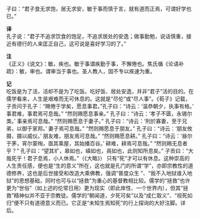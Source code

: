 子曰：“君子食无求饱，居无求安，敏于事而慎于言，就有道而正焉，可谓好学也已。”  

**译**  
孔子说：“君子不追求饮食的饱足，不追求居处的安逸；做事勤勉，说话慎重，接近有德行的人来匡正自己，这可说是喜好学习的了。”

**注**  
《正义》《说文》：敏，疾也。敏于事谓疾勤于事，不懈倦也。焦氏循《论语补疏》：敏，审也。谓审当于事也。圣人教人，固不专以疾速为重。  

**记**  
吃饭是为了活，活却不是为了吃饭。吃好饭、居处安逸，并非“君子”活的目的。在儒学看来，人生是艰难而无可休息的。这就是“尽伦”或“尽人事”。《荀子》记载，子贡问于孔子：“赐倦于学矣，愿息事君。”孔子曰：“诗云：‘温恭朝夕，执事有格。’ 事君难，事君焉可息哉。” “然则赐愿息事亲。” 孔子曰：“诗云：‘孝子不匮，永锡尔类。’ 事亲焉可息哉。” “然则赐愿息于妻子。” 孔子曰：“诗云：‘刑於寡妻，至于兄弟，以御于家邦。’  妻子焉可息哉。” “然则赐愿息于朋友。”  孔子曰：“诗云：‘朋友攸摄，摄以威仪。’ 朋友难，朋友焉可息哉。” “然则赐愿息耕。” 孔子曰：“诗云：‘昼尔于茅，宵尔蒙绹，亟其乘屋，其始播百谷。’ 耕难，耕焉可息哉。” “然则赐无息者乎？” 孔子曰：“望其圹，皋如也，嵮如也，鬲如也，此则知所息矣。” 子贡曰：“大哉死乎！君子息焉，小人休焉。”（《大略》） 只有“死”才可以有休息。这种崇高的人生责任感，便也是“生的意义”所在，这也就是孔门的所谓“学”，亦即宗教性的道德修养，这也是后世接受和改造大乘佛教，强调“普度众生 ”、“我不入地狱谁入地狱”的思想基础，同时也可与以“拯救”为重心的基督教相比较。儒学的“拯救”也许更为“世俗”（如上述的伦常日用）更为现实（即此岸性、一个世界内），但其“拯救”精神似并不亚于宗教徒。儒学的“朝闻道，夕死可矣”以及“成仁取义”、“视死如归”便不只有道德意义而已。它正是“未知生焉知死”的行上探询的大好注脚。详后。 
